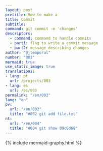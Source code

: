 ```yaml
---
layout: post
pretitle: How to make a
title: Commit
subtitle:
command: git commit -m 'changes'
descriptors:
  - command: command to handle commits
  - part1: flag to write a commit message
  - part2: message describing changes
author: "@jtemporal"
number: "003"
mermaid: true
use_static_image: true
translations:
- lang: pt
  url: /projects/003
- lang: es
  url: /es/003
permalink: "/en/003"
lang: "en"
pv:
  url: "/en/002"
  title: "#002 git add file.txt"
nt:
  url: "/en/004"
  title: "#004 git show 09c6d68"
---
```


{% include mermaid-graphs.html %}